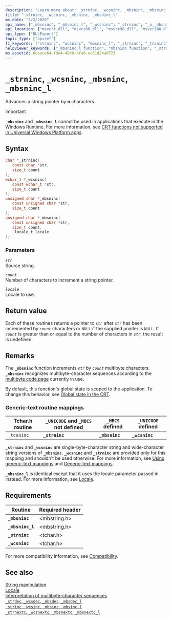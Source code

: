 ```yaml
---
description: "Learn more about: _strninc, _wcsninc, _mbsninc, _mbsninc_l"
title: "_strninc, _wcsninc, _mbsninc, _mbsninc_l"
ms.date: "4/2/2020"
api_name: ["_mbsninc", "_mbsninc_l", "_wcsninc", "_strninc", "_o__mbsninc", "_o__mbsninc_l"]
api_location: ["msvcrt.dll", "msvcr80.dll", "msvcr90.dll", "msvcr100.dll", "msvcr100_clr0400.dll", "msvcr110.dll", "msvcr110_clr0400.dll", "msvcr120.dll", "msvcr120_clr0400.dll", "ucrtbase.dll", "api-ms-win-crt-multibyte-l1-1-0.dll", "api-ms-win-crt-private-l1-1-0.dll"]
api_type: ["DLLExport"]
topic_type: ["apiref"]
f1_keywords: ["strninc", "wcsninc", "mbsninc_l", "_strninc", "_tcsninc", "mbsninc", "_mbsninc_l", "_ftcsninc", "_wcsninc", "_mbsninc"]
helpviewer_keywords: ["_mbsninc_l function", "mbsninc function", "_strninc function", "tcsninc function", "wcsninc function", "_mbsninc function", "strninc function", "_wcsninc function", "mbsninc_l function", "_tcsninc function"]
ms.assetid: 6caace64-f9e4-48c0-afa8-ea51824ad723
---
```

# `_strninc`, `_wcsninc`, `_mbsninc`, `_mbsninc_l`

Advances a string pointer by **n** characters.

> [!IMPORTANT]
> **`_mbsninc`** and **`_mbsninc_l`** cannot be used in applications that execute in the Windows Runtime. For more information, see [CRT functions not supported in Universal Windows Platform apps](../../cppcx/crt-functions-not-supported-in-universal-windows-platform-apps.md).

## Syntax

```C
char *_strninc(
   const char *str,
   size_t count
);
wchar_t *_wcsninc(
   const wchar_t *str,
   size_t count
);
unsigned char *_mbsninc(
   const unsigned char *str,
   size_t count
);
unsigned char *_mbsninc(
   const unsigned char *str,
   size_t count,
   _locale_t locale
);
```

### Parameters

*`str`*\
Source string.

*`count`*\
Number of characters to increment a string pointer.

*`locale`*\
Locale to use.

## Return value

Each of these routines returns a pointer to *`str`* after *`str`* has been incremented by *`count`* characters or `NULL` if the supplied pointer is `NULL`. If *`count`* is greater than or equal to the number of characters in *`str`*, the result is undefined.

## Remarks

The **`_mbsninc`** function increments *`str`* by *`count`* multibyte characters. **`_mbsninc`** recognizes multibyte-character sequences according to the [multibyte code page](../code-pages.md) currently in use.

By default, this function's global state is scoped to the application. To change this behavior, see [Global state in the CRT](../global-state.md).

### Generic-text routine mappings

|Tchar.h routine|`_UNICODE` and `_MBCS` not defined|`_MBCS` defined|`_UNICODE` defined|
|---------------------|--------------------------------------|--------------------|-----------------------|
|`_tcsninc`|**`_strninc`**|**`_mbsninc`**|**`_wcsninc`**|

**`_strninc`** and **`_wcsninc`** are single-byte-character string and wide-character string versions of **`_mbsninc`**. **`_wcsninc`** and **`_strninc`** are provided only for this mapping and shouldn't be used otherwise. For more information, see [Using generic-text mappings](../using-generic-text-mappings.md) and [Generic-text mappings](../generic-text-mappings.md).

**`_mbsninc_l`** is identical except that it uses the locale parameter passed in instead. For more information, see [Locale](../locale.md).

## Requirements

|Routine|Required header|
|-------------|---------------------|
|**`_mbsninc`**|\<mbstring.h>|
|**`_mbsninc_l`**|\<mbstring.h>|
|**`_strninc`**|\<tchar.h>|
|**`_wcsninc`**|\<tchar.h>|

For more compatibility information, see [Compatibility](../compatibility.md).

## See also

[String manipulation](../string-manipulation-crt.md)\
[Locale](../locale.md)\
[Interpretation of multibyte-character sequences](../interpretation-of-multibyte-character-sequences.md)\
[`_strdec`, `_wcsdec`, `_mbsdec`, `_mbsdec_l`](strdec-wcsdec-mbsdec-mbsdec-l.md)\
[`_strinc`, `_wcsinc`, `_mbsinc`, `_mbsinc_l`](strinc-wcsinc-mbsinc-mbsinc-l.md)\
[`_strnextc`, `_wcsnextc`, `_mbsnextc`, `_mbsnextc_l`](strnextc-wcsnextc-mbsnextc-mbsnextc-l.md)
